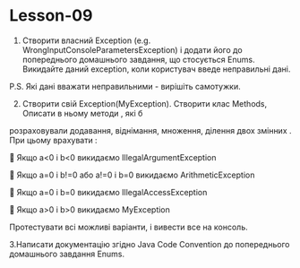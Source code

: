 # Lesson-09

1. Створити власний Exception (e.g. WrongInputConsoleParametersException)  і додати його до попереднього домашнього завдання, що стосується Enums. Викидайте даний exception, коли користувач введе неправильні дані. 

P.S. Які дані вважати неправильними - вирішіть самотужки. 


2. Створити свій Exception(MyException). Створити клас Methods, Описати в ньому методи , які б

розраховували додавання, віднімання, множення, ділення двох змінних . При цьому врахувати :

 Якщо a<0 і b<0 викидаємо IllegalArgumentException

 Якщо a=0 і b!=0 або a!=0 і b=0 викидаємо ArithmeticException

 Якщо a=0 і b=0 викидаємо IllegalAccessException

 Якщо a>0 і b>0 викидаємо MyException

Протестувати всі можливі варіанти, і вивести все на консоль.


3.Написати документацію згідно Java Code Convention до попереднього домашнього завдання Enums.
